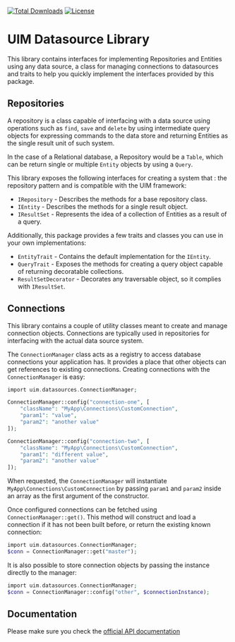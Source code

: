 [![Total Downloads](https://img.shields.io/packagist/dt/cakephp/datasource.svg?style=flat-square)](https://packagist.org/packages/cakephp/datasource)
[![License](https://img.shields.io/badge/license-MIT-blue.svg?style=flat-square)](LICENSE.txt)

# UIM Datasource Library

This library contains interfaces for implementing Repositories and Entities using any data source,
a class for managing connections to datasources and traits to help you quickly implement the
interfaces provided by this package.

## Repositories

A repository is a class capable of interfacing with a data source using operations such as
`find`, `save` and  `delete` by using intermediate query objects for expressing commands to
the data store and returning Entities as the single result unit of such system.

In the case of a Relational database, a Repository would be a `Table`, which can be return single
or multiple `Entity` objects by using a `Query`.

This library exposes the following interfaces for creating a system that : the
repository pattern and is compatible with the UIM framework:

* `IRepository` - Describes the methods for a base repository class.
* `IEntity` - Describes the methods for a single result object.
* `IResultSet` - Represents the idea of a collection of Entities as a result of a query.

Additionally, this package provides a few traits and classes you can use in your own implementations:

* `EntityTrait` - Contains the default implementation for the `IEntity`.
* `QueryTrait` - Exposes the methods for creating a query object capable of returning decoratable collections.
* `ResultSetDecorator` - Decorates any traversable object, so it complies with `IResultSet`.


## Connections

This library contains a couple of utility classes meant to create and manage
connection objects. Connections are typically used in repositories for
interfacing with the actual data source system.

The `ConnectionManager` class acts as a registry to access database connections
your application has. It provides a place that other objects can get references
to existing connections. Creating connections with the `ConnectionManager` is
easy:

```php
import uim.datasources.ConnectionManager;

ConnectionManager::config("connection-one", [
    "className": "MyApp\Connections\CustomConnection",
    "param1": "value",
    "param2": "another value"
]);

ConnectionManager::config("connection-two", [
    "className": "MyApp\Connections\CustomConnection",
    "param1": "different value",
    "param2": "another value"
]);
```

When requested, the `ConnectionManager` will instantiate
`MyApp\Connections\CustomConnection` by passing `param1` and `param2` inside an
array as the first argument of the constructor.

Once configured connections can be fetched using `ConnectionManager::get()`.
This method will construct and load a connection if it has not been built
before, or return the existing known connection:

```php
import uim.datasources.ConnectionManager;
$conn = ConnectionManager::get("master");
```

It is also possible to store connection objects by passing the instance directly to the manager:

```php
import uim.datasources.ConnectionManager;
$conn = ConnectionManager::config("other", $connectionInstance);
```

## Documentation

Please make sure you check the [official API documentation](https://api.cakephp.org/4.x/namespace-Cake.Datasource.html)
